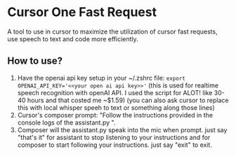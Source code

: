# Cursor One Fast Request

A tool to use in cursor to maximize the utilization of cursor fast requests, use speech to text and code more efficiently.


## How to use?

1. Have the openai api key setup in your ~/.zshrc file: `export OPENAI_API_KEY='<<your open ai api key>>'` (this is used for realtime speech recognition with openAI API. I used the script for ALOT! like 30-40 hours and that costed me ~$1.59) (you can also ask cursor to replace this with local whisper speeh to text or something along those lines)
2. Cursor's composer prompt: "Follow the instructions provided in the console logs of the assistant.py ".
3. Composer will the assistant.py speak into the mic when prompt. just say "that's it" for assistant to stop listening to your instructions and for composer to start following your instructions. just say "exit" to exit.
